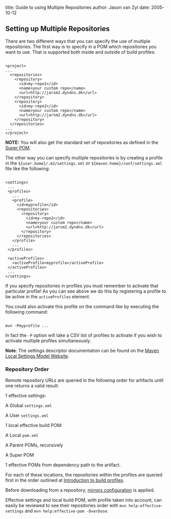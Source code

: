 title: Guide to using Multiple Repositories
author: Jason van Zyl
date: 2005-10-12

<!--
Licensed to the Apache Software Foundation (ASF) under one
or more contributor license agreements.  See the NOTICE file
distributed with this work for additional information
regarding copyright ownership.  The ASF licenses this file
to you under the Apache License, Version 2.0 (the
"License"); you may not use this file except in compliance
with the License.  You may obtain a copy of the License at

    http://www.apache.org/licenses/LICENSE-2.0

Unless required by applicable law or agreed to in writing,
software distributed under the License is distributed on an
"AS IS" BASIS, WITHOUT WARRANTIES OR CONDITIONS OF ANY
KIND, either express or implied.  See the License for the
specific language governing permissions and limitations
under the License.
-->
## Setting up Multiple Repositories

 There are two different ways that you can specify the use of multiple repositories. The first way is to specify in a POM which repositories you want to use. That is supported both inside and outside of build profiles:

```

<project>
...
  <repositories>
    <repository>
      <id>my-repo1</id>
      <name>your custom repo</name>
      <url>http://jarsm2.dyndns.dk</url>
    </repository>
    <repository>
      <id>my-repo2</id>
      <name>your custom repo</name>
      <url>http://jarsm2.dyndns.dk</url>
    </repository>
  </repositories>
...
</project>

```

 **NOTE:** You will also get the standard set of repositories as defined in the [Super POM](../introduction/introduction-to-the-pom.html#Super_POM).

 The other way you can specify multiple repositories is by creating a profile in the `${user.home}/.m2/settings.xml` or `${maven.home}/conf/settings.xml` file like the following:

```

<settings>
 ...
 <profiles>
   ...
   <profile>
     <id>myprofile</id>
     <repositories>
       <repository>
         <id>my-repo2</id>
         <name>your custom repo</name>
         <url>http://jarsm2.dyndns.dk</url>
       </repository>
     </repositories>
   </profile>
   ...
 </profiles>

 <activeProfiles>
   <activeProfile>myprofile</activeProfile>
 </activeProfiles>
 ...
</settings>

```

 If you specify repositories in profiles you must remember to activate that particular profile! As you can see above we do this by registering a profile to be active in the `activeProfiles` element.

 You could also activate this profile on the command like by executing the following command:

```

mvn -Pmyprofile ...

```

 In fact the `-P` option will take a CSV list of profiles to activate if you wish to activate multiple profiles simultaneously.

 **Note**: The settings descriptor documentation can be found on the [Maven Local Settings Model Website](../../maven-settings/settings.html).

### Repository Order

 Remote repository URLs are queried in the following order for artifacts until one returns a valid result:

 1 effective settings:

  A Global `settings.xml`

  A User `settings.xml`

 1 local effective build POM:

  A Local `pom.xml`

  A Parent POMs, recursively

  A Super POM

 1 effective POMs from dependency path to the artifact.

 For each of these locations, the repositories within the profiles are queried first in the order outlined at [Introduction to build profiles](../introduction/introduction-to-profiles.html).

 Before downloading from a repository, [mirrors configuration](./guide-mirror-settings.html) is applied.

 Effective settings and local build POM, with profile taken into account, can easily be reviewed to see their repositories order with `mvn help:effective-settings` and `mvn help:effective-pom -Dverbose`.
